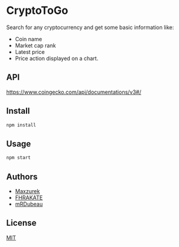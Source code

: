 # CryptoToGo

Search for any cryptocurrency and get some basic information like:<br/>
- Coin name
- Market cap rank
- Latest price
- Price action displayed on a chart.

## API

https://www.coingecko.com/api/documentations/v3#/

## Install

```bash
npm install
```

## Usage

```bash
npm start
```

## Authors

- [Maxzurek](https://github.com/Maxzurek)
- [FHRAKATE](https://github.com/FHRAKATE)
- [mRDubeau](https://github.com/mRDubeau)

## License
[MIT](https://choosealicense.com/licenses/mit/)
